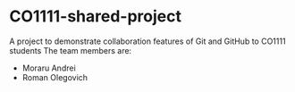# CO1111-shared-project 
A project to demonstrate collaboration features of Git and GitHub to CO1111 students 
The team members are:
<ul>
  <li>Moraru Andrei</li>
  <li>Roman Olegovich</li>
</ul>
